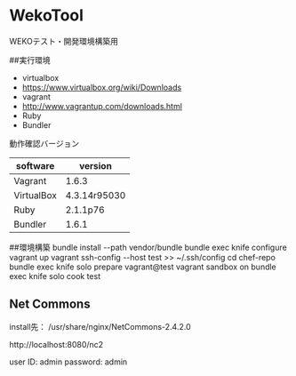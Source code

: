 WekoTool
======

WEKOテスト・開発環境構築用

##実行環境
* virtualbox
 * https://www.virtualbox.org/wiki/Downloads
* vagrant
 * http://www.vagrantup.com/downloads.html
* Ruby
 * Bundler

動作確認バージョン

| software  | version    |
|-----------|------------|
|Vagrant    |1.6.3       |
|VirtualBox |4.3.14r95030|
|Ruby       |2.1.1p76    |
|Bundler    |1.6.1       |

##環境構築
	bundle install --path vendor/bundle
	bundle exec knife configure
	vagrant up
	vagrant ssh-config --host test >> ~/.ssh/config
	cd chef-repo
	bundle exec knife solo prepare vagrant@test
	vagrant sandbox on
	bundle exec knife solo cook test

## Net Commons
install先：
/usr/share/nginx/NetCommons-2.4.2.0

http://localhost:8080/nc2

user  ID: admin
password: admin





